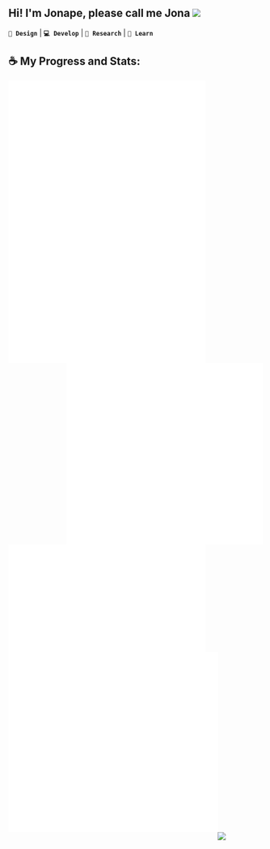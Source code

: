 ## Hi! I'm Jonape, please call me Jona <img src="https://media.giphy.com/media/hvRJCLFzcasrR4ia7z/giphy.gif" width="5%">
**`🎨 Design`** | **`💻 Develop`** | **`🔭 Research`** | **`🧠 Learn`** 

## ☕ My Progress and Stats:
[<img align="left" width="390" src="https://raw.githubusercontent.com/jonapecabug/jonapecabug/main/medias.svg">](#)
[<img align="right" width="390" src="https://raw.githubusercontent.com/jonapecabug/jonapecabug/main/wakatime.svg">](https://wakatime.com/@jonapecabug)
[<img align="left" width="390" src="https://raw.githubusercontent.com/jonapecabug/jonapecabug/main/metrics.plugin.music.playlist.svg">](#)
[<img align="left" width="415" src="https://raw.githubusercontent.com/jonapecabug/jonapecabug/main/metrics.plugin.16personalities.svg">](https://www.16personalities.com/profile/reports/personality-traits)
<img align="right" width="90" src="https://media.tenor.com/fYg91qBpDdgAAAAi/bongo-cat-transparent.gif" >

